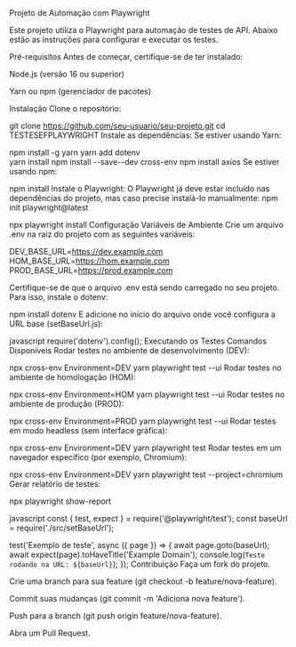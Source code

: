 Projeto de Automação com Playwright

Este projeto utiliza o Playwright para automação de testes de API. Abaixo estão as instruções para configurar e executar os testes.

Pré-requisitos
Antes de começar, certifique-se de ter instalado:

Node.js (versão 16 ou superior)

Yarn ou npm (gerenciador de pacotes)

Instalação
Clone o repositório:

git clone https://github.com/seu-usuario/seu-projeto.git
cd TESTESEFPLAYWRIGHT
Instale as dependências:
Se estiver usando Yarn:


npm install -g yarn
yarn add dotenv   
yarn install
npm install --save--dev cross-env
npm install axios
Se estiver usando npm:


npm install
Instale o Playwright:
O Playwright já deve estar incluído nas dependências do projeto, mas caso precise instalá-lo manualmente:
npm init playwright@latest

npx playwright install
Configuração
Variáveis de Ambiente
Crie um arquivo .env na raiz do projeto com as seguintes variáveis:


DEV_BASE_URL=https://dev.example.com
HOM_BASE_URL=https://hom.example.com
PROD_BASE_URL=https://prod.example.com

Certifique-se de que o arquivo .env está sendo carregado no seu projeto. Para isso, instale o dotenv:


npm install dotenv
E adicione no início do arquivo onde você configura a URL base (setBaseUrl.js):

javascript
require('dotenv').config();
Executando os Testes
Comandos Disponíveis
Rodar testes no ambiente de desenvolvimento (DEV):


npx cross-env Environment=DEV yarn playwright test --ui
Rodar testes no ambiente de homologação (HOM):


npx cross-env Environment=HOM yarn playwright test --ui
Rodar testes no ambiente de produção (PROD):


npx cross-env Environment=PROD yarn playwright test --ui
Rodar testes em modo headless (sem interface gráfica):


npx cross-env Environment=DEV yarn playwright test
Rodar testes em um navegador específico (por exemplo, Chromium):

npx cross-env Environment=DEV yarn playwright test --project=chromium
Gerar relatório de testes:


npx playwright show-report


javascript
const { test, expect } = require('@playwright/test');
const baseUrl = require('./src/setBaseUrl');

test('Exemplo de teste', async ({ page }) => {
  await page.goto(baseUrl);
  await expect(page).toHaveTitle('Example Domain');
  console.log(`Teste rodando na URL: ${baseUrl}`);
});
Contribuição
Faça um fork do projeto.

Crie uma branch para sua feature (git checkout -b feature/nova-feature).

Commit suas mudanças (git commit -m 'Adiciona nova feature').

Push para a branch (git push origin feature/nova-feature).

Abra um Pull Request.

